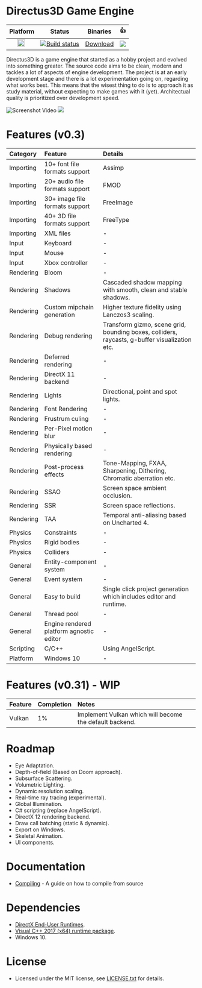 
# Directus3D Game Engine
Platform | Status | Binaries| :+1:
-|-|-|-|
&nbsp;&nbsp;&nbsp;&nbsp;&nbsp;<img src="https://doublslash.com/img/assets/Windows8AnimatedLogo.png" width="20" height="20"/>|[![Build status](https://ci.appveyor.com/api/projects/status/p5duow3h4w8jp506?svg=true)](https://ci.appveyor.com/project/PanosK92/directus3d)| [Download](https://ci.appveyor.com/api/projects/PanosK92/directus3d/artifacts/Binaries/Release.zip?branch=master)|[![](https://www.paypalobjects.com/en_GB/i/btn/btn_donate_SM.gif)](https://www.paypal.com/cgi-bin/webscr?cmd=_s-xclick&hosted_button_id=CSP87Y77VNHPG&source=url)

Directus3D is a game engine that started as a hobby project and evolved into something greater.
The source code aims to be clean, modern and tackles a lot of aspects of engine development.
The project is at an early development stage and there is a lot experimentation going on, regarding what works best.
This means that the wisest thing to do is to approach it as study material, without expecting to make games with it (yet).
Architectual quality is prioritized over development speed.

![Screenshot](https://raw.githubusercontent.com/PanosK92/Directus3D/master/Assets/screenshot-v0.3_preview4.jpg)
Video
[![](https://i.imgur.com/NRxQhSm.jpg)](https://www.youtube.com/watch?v=RIae1ma_DSo)

# Features (v0.3)
Category       	| Feature                                  	| Details
:-              | :-                                        | :-
Importing       | 10+ font file formats support             | Assimp
Importing       | 20+ audio file formats support            | FMOD
Importing       | 30+ image file formats support            | FreeImage
Importing       | 40+ 3D file formats support               | FreeType
Importing       | XML files                                 | -
Input           | Keyboard                                  | -
Input           | Mouse                                     | -
Input           | Xbox controller                           | -
Rendering       | Bloom                                     | -
Rendering       | Shadows                                   | Cascaded shadow mapping with smooth, clean and stable shadows.
Rendering       | Custom mipchain generation                | Higher texture fidelity using Lanczos3 scaling.
Rendering       | Debug rendering                           | Transform gizmo, scene grid, bounding boxes, colliders, raycasts, g-buffer visualization etc.
Rendering       | Deferred rendering                        | -
Rendering       | DirectX 11 backend                        | -
Rendering       | Lights                                    | Directional, point and spot lights.
Rendering       | Font Rendering                            | -
Rendering       | Frustrum culing                           | -
Rendering       | Per-Pixel motion blur                     | -
Rendering       | Physically based rendering                | -
Rendering       | Post-process effects                      | Tone-Mapping, FXAA, Sharpening, Dithering, Chromatic aberration etc.
Rendering       | SSAO                                      | Screen space ambient occlusion.
Rendering       | SSR                                       | Screen space reflections.
Rendering       | TAA                                       | Temporal anti-aliasing based on Uncharted 4.
Physics         | Constraints                               | -
Physics         | Rigid bodies                              | -
Physics         | Colliders                                 | -
General         | Entity-component system                   | -
General         | Event system                              | -
General         | Easy to build                             | Single click project generation which includes editor and runtime.
General         | Thread pool                               | -
General         | Engine rendered platform agnostic editor  | -
Scripting       | C/C++                                     | Using AngelScript.
Platform        | Windows 10                                | -

# Features (v0.31) - WIP
Feature     | Completion    | Notes 
:-          | :-            | :-
Vulkan      | 1%            | Implement Vulkan which will become the default backend.

# Roadmap
- Eye Adaptation.
- Depth-of-field (Based on Doom approach).
- Subsurface Scattering.
- Volumetric Lighting.
- Dynamic resolution scaling.
- Real-time ray tracing (experimental).
- Global Illumination.
- C# scripting (replace AngelScript).
- DirectX 12 rendering backend.
- Draw call batching (static & dynamic).
- Export on Windows.
- Skeletal Animation.
- UI components.

# Documentation
- [Compiling](https://github.com/PanosK92/Directus3D/blob/master/Documentation/CompilingFromSource/CompilingFromSource.md) - A guide on how to compile from source

# Dependencies
- [DirectX End-User Runtimes](https://www.microsoft.com/en-us/download/details.aspx?id=8109).
- [Visual C++ 2017 (x64) runtime package](https://go.microsoft.com/fwlink/?LinkId=746572).
- Windows 10.

# License
- Licensed under the MIT license, see [LICENSE.txt](https://github.com/PanosK92/Directus3D/blob/master/LICENSE.txt) for details.